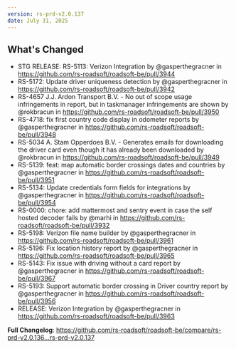 ```yaml
---
version: rs-prd-v2.0.137
date: July 31, 2025
---
```


## What's Changed
* STG RELEASE: RS-5113: Verizon Integration by @gasperthegracner in https://github.com/rs-roadsoft/roadsoft-be/pull/3944
* RS-5172: Update driver uniqueness detection by @gasperthegracner in https://github.com/rs-roadsoft/roadsoft-be/pull/3942
* RS-4657 J.J. Ardon Transport B.V. - No out of scope usage infringements in report, but in taskmanager infringements are shown by @rokbracun in https://github.com/rs-roadsoft/roadsoft-be/pull/3950
* RS-4718: fix first country code display in odometer reports by @gasperthegracner in https://github.com/rs-roadsoft/roadsoft-be/pull/3948
* RS-5034 A. Stam Opperdoes B.V. - Generates emails for downloading the driver card even though it has already been downloaded by @rokbracun in https://github.com/rs-roadsoft/roadsoft-be/pull/3949
* RS-5139: feat: map automatic border crossings dates and countries by @gasperthegracner in https://github.com/rs-roadsoft/roadsoft-be/pull/3951
* RS-5134: Update credentials form fields for integrations by @gasperthegracner in https://github.com/rs-roadsoft/roadsoft-be/pull/3954
* RS-0000: chore: add mattermost and sentry event in case the self hosted decoder fails by @marhi in https://github.com/rs-roadsoft/roadsoft-be/pull/3932
* RS-5198: Verizon file name builder by @gasperthegracner in https://github.com/rs-roadsoft/roadsoft-be/pull/3961
* RS-5196: Fix location history report by @gasperthegracner in https://github.com/rs-roadsoft/roadsoft-be/pull/3965
* RS-5143: Fix issue with driving without a card report by @gasperthegracner in https://github.com/rs-roadsoft/roadsoft-be/pull/3967
* RS-5193: Support automatic border crossing in Driver country report by @gasperthegracner in https://github.com/rs-roadsoft/roadsoft-be/pull/3956
* RELEASE: Verizon Integration by @gasperthegracner in https://github.com/rs-roadsoft/roadsoft-be/pull/3963


**Full Changelog**: https://github.com/rs-roadsoft/roadsoft-be/compare/rs-prd-v2.0.136...rs-prd-v2.0.137